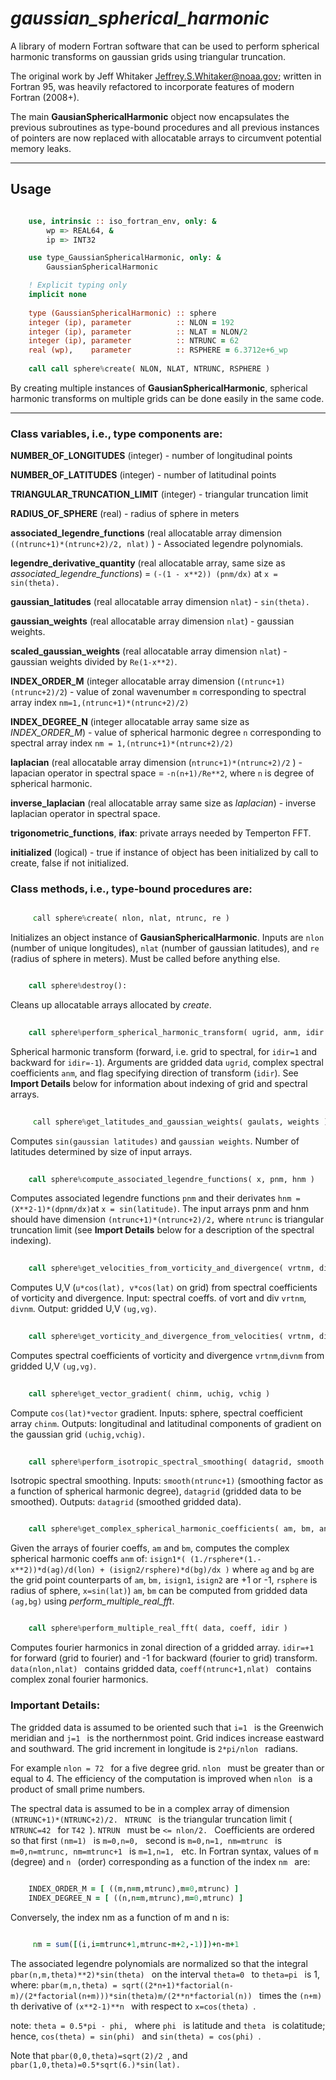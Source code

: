 # *gaussian_spherical_harmonic*
 
A library of modern Fortran software that can be used to perform spherical harmonic transforms on gaussian grids using triangular truncation. 

The original work by Jeff Whitaker <Jeffrey.S.Whitaker@noaa.gov>; written in Fortran 95, was heavily refactored to incorporate features of modern Fortran (2008+).

The main **GausianSphericalHarmonic** object now encapsulates the previous subroutines as type-bound procedures and all previous instances of pointers are now replaced with allocatable arrays to circumvent potential memory leaks.

-----------------------------------------------------------------------------

## Usage

```fortran

    use, intrinsic :: iso_fortran_env, only: &
        wp => REAL64, &
        ip => INT32

    use type_GaussianSphericalHarmonic, only: &
        GaussianSphericalHarmonic

    ! Explicit typing only
    implicit none
    
    type (GaussianSphericalHarmonic) :: sphere
    integer (ip), parameter          :: NLON = 192
    integer (ip), parameter          :: NLAT = NLON/2
    integer (ip), parameter          :: NTRUNC = 62
    real (wp),    parameter          :: RSPHERE = 6.3712e+6_wp
    
    call call sphere%create( NLON, NLAT, NTRUNC, RSPHERE )

```

By creating multiple instances of **GausianSphericalHarmonic**, spherical harmonic transforms on multiple grids can be done easily in the same code.

-----------------------------------------------------------------------------

### Class variables, i.e., type components are:

 **NUMBER\_OF\_LONGITUDES** (integer) - number of longitudinal points 
 
**NUMBER\_OF\_LATITUDES** (integer) - number of latitudinal points
 
**TRIANGULAR\_TRUNCATION\_LIMIT** (integer) - triangular truncation limit
 
**RADIUS\_OF\_SPHERE** (real) - radius of sphere in meters
 
**associated\_legendre\_functions** (real allocatable array dimension ```((ntrunc+1)*(ntrunc+2)/2, nlat)``` ) - Associated legendre polynomials.
 
 **legendre\_derivative\_quantity** (real allocatable array, same size as *associated_legendre_functions*) = ```(-(1 - x**2)) (pnm/dx)```
 at ```x = sin(theta).```
 
 **gaussian\_latitudes** (real allocatable array dimension ```nlat```) - ```sin(theta).```
 
 **gaussian\_weights** (real allocatable array dimension ```nlat```) - gaussian weights.
 
 **scaled\_gaussian\_weights** (real allocatable array dimension ```nlat```) - gaussian weights divided by ```Re(1-x**2)```.
 
 **INDEX_ORDER_M** (integer allocatable array dimension (```(ntrunc+1)(ntrunc+2)/2```) - value of
 zonal wavenumber ```m``` corresponding to spectral array index ```nm=1,(ntrunc+1)*(ntrunc+2)/2)```
 
 **INDEX_DEGREE_N** (integer allocatable array same size as *INDEX_ORDER_M*) - value of spherical harmonic degree ```n``` corresponding to spectral array index ```nm = 1,(ntrunc+1)*(ntrunc+2)/2)```
 
 **laplacian** (real allocatable array dimension (```ntrunc+1)*(ntrunc+2)/2``` ) - lapacian operator in spectral space = ```-n(n+1)/Re**2```, where ```n``` is degree of spherical harmonic.
 
 **inverse\_laplacian** (real allocatable array same size as *laplacian*) - inverse laplacian operator in
 spectral space.
 
 **trigonometric\_functions**, **ifax**: private arrays needed by Temperton FFT.
 
 **initialized** (logical) - true if instance of object has been initialized by call to create, false if not initialized.

### Class methods, i.e., type-bound procedures are:

```fortran

     call sphere%create( nlon, nlat, ntrunc, re ) 
```

Initializes an object instance of **GausianSphericalHarmonic**. Inputs are ```nlon``` (number of unique longitudes), ```nlat``` (number of gaussian latitudes), and ```re``` (radius of sphere in meters). Must be called before anything else.
    
```fortran

    call sphere%destroy():
```
Cleans up allocatable arrays allocated by *create*.
 
```fortran
    
    call sphere%perform_spherical_harmonic_transform( ugrid, anm, idir )
```

Spherical harmonic transform (forward, i.e. grid to spectral, for ```idir=1``` and backward for ```idir=-1```). Arguments are gridded data ```ugrid```, complex spectral coefficients ```anm```, and flag specifying direction of transform (```idir```).  See **Import Details** below for information about indexing of grid and spectral arrays.

```fortran
    
     call sphere%get_latitudes_and_gaussian_weights( gaulats, weights )
```

Computes ```sin(gaussian latitudes)``` and ```gaussian weights```. Number of latitudes determined by size of input arrays.

```fortran
    
    call sphere%compute_associated_legendre_functions( x, pnm, hnm )
```
    
Computes associated legendre functions ```pnm``` and their derivates ```hnm = (X**2-1)*(dpnm/dx)```at ```x = sin(latitude)```. The input arrays pnm and hnm should have dimension ```(ntrunc+1)*(ntrunc+2)/2,``` where ```ntrunc``` is triangular truncation limit (see **Import Details** below for a description of the spectral indexing).

```fortran
    
    call sphere%get_velocities_from_vorticity_and_divergence( vrtnm, divnm, ug, vg )
```
    
Computes U,V (```u*cos(lat), v*cos(lat)``` on grid) from spectral coefficients of vorticity and divergence.
Input:  spectral coeffs. of vort and div ```vrtnm```, ```divnm```.
Output: gridded U,V ```(ug,vg)```.

```fortran
    
    call sphere%get_vorticity_and_divergence_from_velocities( vrtnm, divnm, ug, vg )
```
    
Computes spectral coefficients of vorticity and divergence ```vrtnm```,```divnm``` from gridded U,V ```(ug,vg)```.

```fortran
    
    call sphere%get_vector_gradient( chinm, uchig, vchig )
```
    
Compute ```cos(lat)*vector``` gradient.
Inputs: sphere, spectral coefficient array ```chinm```.
Outputs: longitudinal and latitudinal components of gradient on the gaussian grid ```(uchig,vchig)```.

```fortran
    
    call sphere%perform_isotropic_spectral_smoothing( datagrid, smooth )
```
    
Isotropic spectral smoothing.
Inputs: ```smooth(ntrunc+1)``` (smoothing factor as a function of spherical harmonic degree), ```datagrid``` (gridded data to be smoothed).
Outputs: ```datagrid``` (smoothed gridded data).

```fortran

    call sphere%get_complex_spherical_harmonic_coefficients( am, bm, anm, isign1, isign2 )
```
    
Given the arrays of fourier coeffs, ```am``` and ```bm```, computes the complex spherical harmonic coeffs ```anm``` of:
 ```isign1*( (1./rsphere*(1.-x**2))*d(ag)/d(lon) + (isign2/rsphere)*d(bg)/dx )``` where ```ag``` and ```bg``` are the grid point counterparts of ```am```, ```bm,``` ```isign1```, ```isign2``` are +1 or -1, ```rsphere``` is radius of sphere, ```x=sin(lat)```) ```am```, ```bm``` can be computed from gridded data ```(ag,bg)``` using *perform\_multiple\_real\_fft*.

```fortran

    call sphere%perform_multiple_real_fft( data, coeff, idir )
 ```
        
Computes fourier harmonics in zonal direction of a gridded array.  ```idir=+1 ``` for forward (grid to fourier) and -1 for backward (fourier to grid) transform.  ```data(nlon,nlat) ``` contains gridded data,  ```coeff(ntrunc+1,nlat) ``` contains complex zonal fourier harmonics.

### Important Details:

 The gridded data is assumed to be oriented such that  ```i=1 ``` is the Greenwich
 meridian and  ```j=1 ``` is the northernmost point. Grid indices increase eastward
 and southward. The grid increment in longitude is  ```2*pi/nlon ``` radians.
 
 
 For example  ```nlon = 72 ``` for a five degree grid.  ```nlon ``` must be greater than or
 equal to 4. The efficiency of the computation is improved when  ```nlon ``` is a
 product of small prime numbers.

The spectral data is assumed to be in a complex array of dimension ```(NTRUNC+1)*(NTRUNC+2)/2. ``` ```NTRUNC ``` is the triangular truncation limit ( ```NTRUNC=42 ``` for  ```T42 ```).  ```NTRUN ``` must be  ```<= nlon/2. ``` Coefficients are ordered so that first  ```(nm=1) ``` is  ```m=0,n=0, ``` second is  ```m=0,n=1, nm=mtrunc ``` is  ```m=0,n=mtrunc, nm=mtrunc+1 ``` is  ```m=1,n=1, ``` etc. In Fortran syntax, values of  ```m ``` (degree) and  ```n ``` (order) corresponding as a function of the index  ```nm ``` are:

```fortran
    
    INDEX_ORDER_M = [ ((m,n=m,mtrunc),m=0,mtrunc) ]
    INDEX_DEGREE_N = [ ((n,n=m,mtrunc),m=0,mtrunc) ]
```

 Conversely, the index nm as a function of m and n is:

```fortran

     nm = sum([(i,i=mtrunc+1,mtrunc-m+2,-1)])+n-m+1
```

 The associated legendre polynomials are normalized so that the integral  ```pbar(n,m,theta)**2)*sin(theta) ``` on the interval  ```theta=0 ``` to  ```theta=pi ``` is 1, where:  ```pbar(m,n,theta) = sqrt((2*n+1)*factorial(n-m)/(2*factorial(n+m)))*sin(theta)m/(2**n*factorial(n)) ``` times the  ```(n+m) ```th derivative of ```(x**2-1)**n ``` with respect to  ```x=cos(theta) ```.

 note:  ```theta = 0.5*pi - phi, ``` where  ```phi ``` is latitude and  ```theta ``` is colatitude; hence,  ```cos(theta) = sin(phi) ``` and  ```sin(theta) = cos(phi) ```.

 Note that  ```pbar(0,0,theta)=sqrt(2)/2 ```, and  ```pbar(1,0,theta)=0.5*sqrt(6.)*sin(lat). ```
